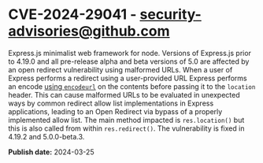 # CVE-2024-29041 - security-advisories@github.com

Express.js minimalist web framework for node. Versions of Express.js prior to 4.19.0 and all pre-release alpha and beta versions of 5.0 are affected by an open redirect vulnerability using malformed URLs. When a user of Express performs a redirect using a user-provided URL Express performs an encode [using `encodeurl`](https://github.com/pillarjs/encodeurl) on the contents before passing it to the `location` header. This can cause malformed URLs to be evaluated in unexpected ways by common redirect allow list implementations in Express applications, leading to an Open Redirect via bypass of a properly implemented allow list. The main method impacted is `res.location()` but this is also called from within `res.redirect()`. The vulnerability is fixed in 4.19.2 and 5.0.0-beta.3.

**Publish date:** 2024-03-25

